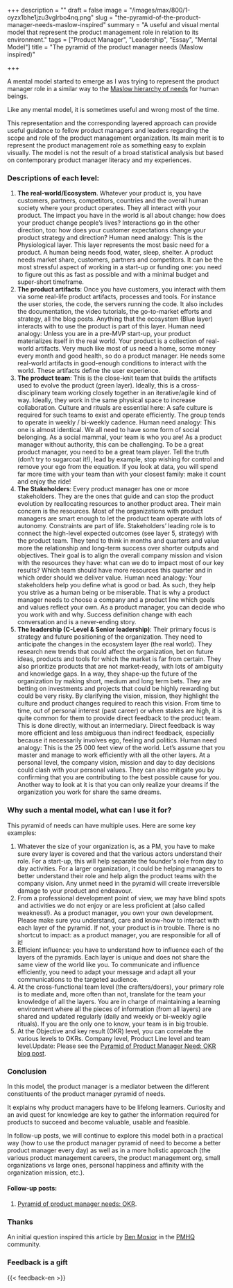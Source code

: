 +++
description = ""
draft = false
image = "/images/max/800/1-oyzx1bhe1jzu3vglrbo4nq.png"
slug = "the-pyramid-of-the-product-manager-needs-maslow-inspired"
summary = "A useful and visual mental model that represent the product management role in relation to its environment."
tags = ["Product Manager", "Leadership", "Essay", "Mental Model"]
title = "The pyramid of the product manager needs (Maslow inspired)"

+++


A mental model started to emerge as I was trying to represent the product manager role in a similar way to the [Maslow hierarchy of needs](https://en.wikipedia.org/wiki/Maslow%27s_hierarchy_of_needs) for human beings.

Like any mental model, it is sometimes useful and wrong most of the time.

This representation and the corresponding layered approach can provide useful guidance to fellow product managers and leaders regarding the scope and role of the product management organization. Its main merit is to represent the product management role as something easy to explain visually. The model is not the result of a broad statistical analysis but based on contemporary product manager literacy and my experiences.

### Descriptions of each level:

1. **The real-world/Ecosystem**. Whatever your product is, you have customers, partners, competitors, countries and the overall human society where your product operates. They all interact with your product. The impact you have in the world is all about change: how does your product change people’s lives? Interactions go in the other direction, too: how does your customer expectations change your product strategy and direction?   Human need analogy: This is the Physiological layer. This layer represents the most basic need for a product. A human being needs food, water, sleep, shelter. A product needs market share, customers, partners and competitors. It can be the most stressful aspect of working in a start-up or funding one: you need to figure out this as fast as possible and with a minimal budget and super-short timeframe.
2. **The product artifacts**: Once you have customers, you interact with them via some real-life product artifacts, processes and tools. For instance the user stories, the code, the servers running the code. It also includes the documentation, the video tutorials, the go-to-market efforts and strategy, all the blog posts. Anything that the ecosystem (Blue layer) interacts with to use the product is part of this layer.   Human need analogy: Unless you are in a pre-MVP start-up, your product materializes itself in the real world. Your product is a collection of real-world artifacts. Very much like most of us need a home, some money every month and good health, so do a product manager. He needs some real-world artifacts in good-enough conditions to interact with the world. These artifacts define the user experience.
3. **The product team**: This is the close-knit team that builds the artifacts used to evolve the product (green layer). Ideally, this is a cross-disciplinary team working closely together in an iterative/agile kind of way. Ideally, they work in the same physical space to increase collaboration. Culture and rituals are essential here: A safe culture is required for such teams to exist and operate efficiently. The group tends to operate in weekly / bi-weekly cadence.   Human need analogy: This one is almost identical. We all need to have some form of social belonging. As a social mammal, your team is who you are! As a product manager without authority, this can be challenging. To be a great product manager, you need to be a great team player. Tell the truth (don’t try to sugarcoat it!), lead by example, stop wishing for control and remove your ego from the equation. If you look at data, you will spend far more time with your team than with your closest family: make it count and enjoy the ride!
4. **The Stakeholders**: Every product manager has one or more stakeholders. They are the ones that guide and can stop the product evolution by reallocating resources to another product area. Their main concern is the resources. Most of the organizations with product managers are smart enough to let the product team operate with lots of autonomy. Constraints are part of life. Stakeholders’ leading role is to connect the high-level expected outcomes (see layer 5, strategy) with the product team. They tend to think in months and quarters and value more the relationship and long-term success over shorter outputs and objectives. Their goal is to align the overall company mission and vision with the resources they have: what can we do to impact most of our key results? Which team should have more resources this quarter and in which order should we deliver value.  Human need analogy: Your stakeholders help you define what is good or bad. As such, they help you strive as a human being or be miserable. That is why a product manager needs to choose a company and a product line which goals and values reflect your own. As a product manager, you can decide who you work with and why. Success definition change with each conversation and is a never-ending story.
5. **The leadership (C-Level & Senior leadership)**: Their primary focus is strategy and future positioning of the organization. They need to anticipate the changes in the ecosystem layer (the real world). They research new trends that could affect the organization, bet on future ideas, products and tools for which the market is far from certain. They also prioritize products that are not market-ready, with lots of ambiguity and knowledge gaps. In a way, they shape-up the future of the organization by making short, medium and long term bets.  They are betting on investments and projects that could be highly rewarding but could be very risky. By clarifying the vision, mission, they highlight the culture and product changes required to reach this vision. From time to time, out of personal interest (past career) or when stakes are high, it is quite common for them to provide direct feedback to the product team. This is done directly, without an intermediary. Direct feedback is way more efficient and less ambiguous than indirect feedback, especially because it necessarily involves ego, feeling and politics.  Human need analogy: This is the 25 000 feet view of the world. Let’s assume that you master and manage to work efficiently with all the other layers. At a personal level, the company vision, mission and day to day decisions could clash with your personal values. They can also mitigate you by confirming that you are contributing to the best possible cause for you. Another way to look at it is that you can only realize your dreams if the organization you work for share the same dreams.

### Why such a mental model, what can I use it for?

This pyramid of needs can have multiple uses. Here are some key examples:

1. Whatever the size of your organization is, as a PM, you have to make sure every layer is covered and that the various actors understand their role. For a start-up, this will help separate the founder's role from day to day activities. For a larger organization, it could be helping managers to better understand their role and help align the product teams with the company vision. Any unmet need in the pyramid will create irreversible damage to your product and endeavour.
2. From a professional development point of view, we may have blind spots and activities we do not enjoy or are less proficient at (also called weakness!). As a product manager, you own your own development. Please make sure you understand, care and know-how to interact with each layer of the pyramid. If not, your product is in trouble. There is no shortcut to impact: as a product manager, you are responsible for all of it!
3. Efficient influence: you have to understand how to influence each of the layers of the pyramids. Each layer is unique and does not share the same view of the world like you. To communicate and influence efficiently, you need to adapt your message and adapt all your communications to the targeted audience.
4. At the cross-functional team level (the crafters/doers), your primary role is to mediate and, more often than not, translate for the team your knowledge of all the layers. You are in charge of maintaining a learning environment where all the pieces of information (from all layers) are shared and updated regularly (daily and weekly or bi-weekly agile rituals). If you are the only one to know, your team is in big trouble.
5. At the Objective and key result (OKR) level, you can correlate the various levels to OKRs. Company level, Product Line level and team level.Update: Please see the [Pyramid of Product Manager Need: OKR blog post](https://productcoalition.com/pyramid-of-product-manager-needs-popman-impact-outcome-and-output-4a515151700e).

### Conclusion

In this model, the product manager is a mediator between the different constituents of the product manager pyramid of needs.

It explains why product managers have to be lifelong learners. Curiosity and an avid quest for knowledge are key to gather the information required for products to succeed and become valuable, usable and feasible.

In follow-up posts, we will continue to explore this model both in a practical way (how to use the product manager pyramid of need to become a better product manager every day) as well as in a more holistic approach (the various product management careers, the product management org, small organizations vs large ones, personal happiness and affinity with the organization mission, etc.).

#### Follow-up posts:

1. [Pyramid of product manager needs: OKR](https://productcoalition.com/pyramid-of-product-manager-needs-popman-impact-outcome-and-output-4a515151700e).

### Thanks

An initial question inspired this article by [Ben Mosior](https://twitter.com/BenMosior) in the [PMHQ](https://www.productmanagerhq.com) community.

### Feedback is a gift

{{< feedback-en >}}

